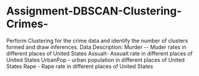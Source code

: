 # Assignment-DBSCAN-Clustering-Crimes-
Perform Clustering for the crime data and identify the number of clusters formed and draw inferences.  Data Description:  Murder -- Muder rates in different places of United States  Assualt- Assualt rate in different places of United States  UrbanPop - urban population in different places of United States  Rape - Rape rate in different places of United States
